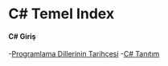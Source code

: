 # C# Temel Index 

#### C# Giriş ####
-[Programlama Dillerinin Tarihçesi](programlama-dillerinin-tarihcesi/)
-[C# Tanıtım](c#-tanitimi/)

